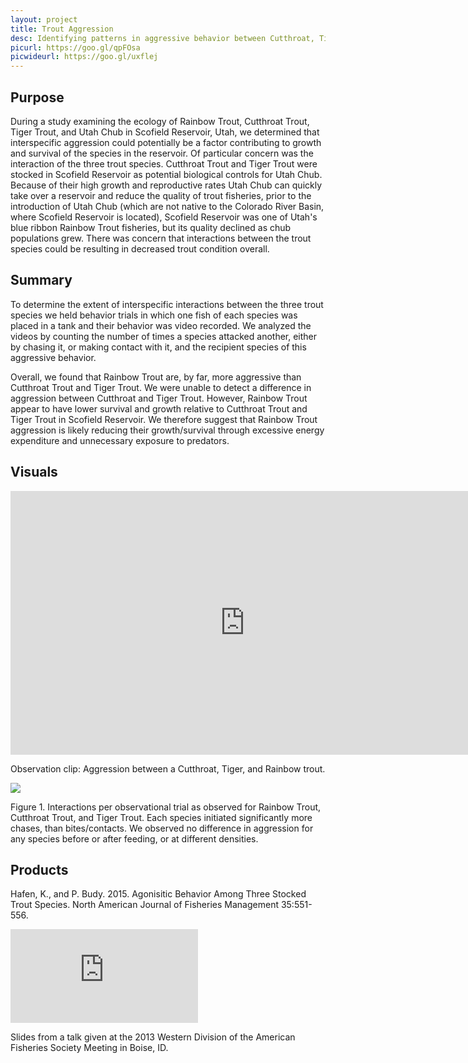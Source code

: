 ```yaml
---
layout: project
title: Trout Aggression
desc: Identifying patterns in aggressive behavior between Cutthroat, Tiger, and Rainbow trout
picurl: https://goo.gl/qpFOsa
picwideurl: https://goo.gl/uxflej
---
```

<h2>Purpose</h2>
During a study examining the ecology of Rainbow Trout, Cutthroat Trout, Tiger Trout, and Utah Chub in Scofield Reservoir, Utah, we determined that interspecific aggression could potentially be a factor 
contributing to growth and survival of the species in the reservoir. Of particular concern was the interaction of the three trout species. Cutthroat Trout and Tiger Trout were stocked in Scofield Reservoir 
as potential biological controls for Utah Chub. Because of their high growth and reproductive rates Utah Chub can quickly take over a reservoir and reduce the quality of trout fisheries, prior to the 
introduction of Utah Chub (which are not native to the Colorado River Basin, where Scofield Reservoir is located), Scofield Reservoir was one of Utah's blue ribbon Rainbow Trout fisheries, but its quality 
declined as chub populations grew. There was concern that interactions between the trout species could be resulting in decreased trout condition overall. 

<h2>Summary</h2>
To determine the extent of interspecific interactions between the three trout species we held behavior trials in which one fish of each species was placed in a tank and their behavior was video recorded. 
We analyzed the videos by counting the number of times a species attacked another, either by chasing it, or making contact with it, and the recipient species of this aggressive behavior. 

Overall, we found that Rainbow Trout are, by far, more aggressive than Cutthroat Trout and Tiger Trout. We were unable to detect a difference in aggression between Cutthroat and Tiger Trout. 
However, Rainbow Trout appear to have lower survival and growth relative to Cutthroat Trout and Tiger Trout in Scofield Reservoir. We therefore suggest that Rainbow Trout aggression is likely reducing their 
growth/survival through excessive energy expenditure and unnecessary exposure to predators. 

<h2>Visuals</h2>
<div class="vid-container">
	<iframe width="750" height="422" src="https://www.youtube.com/embed/V9lsN0wNmQ8" frameborder="0" allowfullscreen></iframe>
	<p>Observation clip: Aggression between a Cutthroat, Tiger, and Rainbow trout.</p>
</div>
	
<div class="img-container">
	<img src="https://goo.gl/P2Sanz">
	<p>Figure 1. Interactions per observational trial as observed for Rainbow Trout, Cutthroat Trout, and Tiger Trout. Each species initiated significantly more chases, than bites/contacts. 
	We observed no difference in aggression for any species before or after feeding, or at different densities.</p>
</div>

<h2>Products</h2>

Hafen, K., and P. Budy. 2015. Agonisitic Behavior Among Three Stocked Trout Species. North American Journal of Fisheries Management 35:551-556.

<div class="blog-slides">
	<iframe src="https://docs.google.com/presentation/d/1oBPe8igioYjAHqL1Hf9J4N9nrWFslrPNbc1FmH5YuHI/embed?start=false&loop=true&delayms=5000" frameborder="0" allowfullscreen="true" mozallowfullscreen="true" webkitallowfullscreen="true"></iframe>
	<p>Slides from a talk given at the 2013 Western Division of the American Fisheries Society Meeting in Boise, ID.</p>
<div>